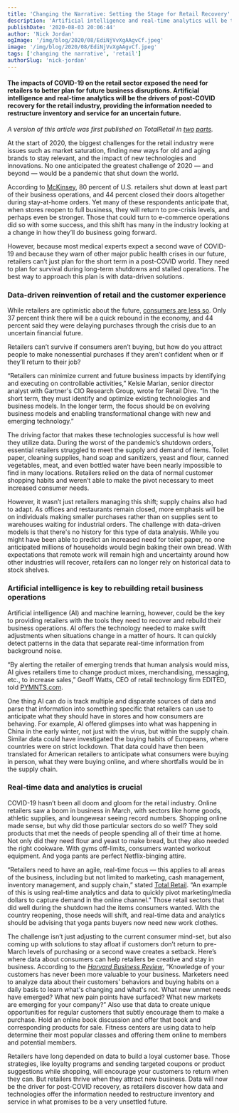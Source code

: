 ```yaml
---
title: 'Changing the Narrative: Setting the Stage for Retail Recovery'
description: 'Artificial intelligence and real-time analytics will be the drivers of post-COVID recovery for the retail industry, providing the information needed to restructure inventory and service for an uncertain future.'
publishDate: '2020-08-03 20:06:44'
author: 'Nick Jordan'
ogImage: '/img/blog/2020/08/EdiNjVvXgAAgvCf.jpeg'
image: '/img/blog/2020/08/EdiNjVvXgAAgvCf.jpeg'
tags: ['changing the narrative', 'retail']
authorSlug: 'nick-jordan'
---
```

#### The impacts of COVID-19 on the retail sector exposed the need for retailers to better plan for future business disruptions. Artificial intelligence and real-time analytics will be the drivers of post-COVID recovery for the retail industry, providing the information needed to restructure inventory and service for an uncertain future.

_A version of this article was first published on TotalRetail in [two](https://www.mytotalretail.com/article/changing-the-narrative-setting-the-stage-for-retail-recovery-part-i/) [parts](https://www.mytotalretail.com/article/changing-the-narrative-setting-the-stage-for-retail-recovery-part-2/)._

At the start of 2020, the biggest challenges for the retail industry were issues such as market saturation, finding new ways for old and aging brands to stay relevant, and the impact of new technologies and innovations. No one anticipated the greatest challenge of 2020 — and beyond — would be a pandemic that shut down the world.

According to [McKinsey](https://www.mckinsey.com/industries/retail/our-insights/how-retailers-are-preparing-for-the-post-coronavirus-recovery), 80 percent of U.S. retailers shut down at least part of their business operations, and 44 percent closed their doors altogether during stay-at-home orders. Yet many of these respondents anticipate that, when stores reopen to full business, they will return to pre-crisis levels, and perhaps even be stronger. Those that could turn to e-commerce operations did so with some success, and this shift has many in the industry looking at a change in how they’ll do business going forward.

However, because most medical experts expect a second wave of COVID-19 and because they warn of other major public health crises in our future, retailers can’t just plan for the short term in a post-COVID world. They need to plan for survival during long-term shutdowns and stalled operations. The best way to approach this plan is with data-driven solutions.

### Data-driven reinvention of retail and the customer experience

While retailers are optimistic about the future, [consumers are less so](https://www.mytotalretail.com/article/what-consumers-are-telling-us-about-covid-19-and-its-implications-for-retail/). Only 37 percent think there will be a quick rebound in the economy, and 44 percent said they were delaying purchases through the crisis due to an uncertain financial future.

Retailers can’t survive if consumers aren’t buying, but how do you attract people to make nonessential purchases if they aren’t confident when or if they’ll return to their job?

“Retailers can minimize current and future business impacts by identifying and executing on controllable activities,” Kelsie Marian, senior director analyst with Gartner's CIO Research Group, wrote for Retail Dive. “In the short term, they must identify and optimize existing technologies and business models. In the longer term, the focus should be on evolving business models and enabling transformational change with new and emerging technology.”

The driving factor that makes these technologies successful is how well they utilize data. During the worst of the pandemic’s shutdown orders, essential retailers struggled to meet the supply and demand of items. Toilet paper, cleaning supplies, hand soap and sanitizers, yeast and flour, canned vegetables, meat, and even bottled water have been nearly impossible to find in many locations. Retailers relied on the data of normal customer shopping habits and weren’t able to make the pivot necessary to meet increased consumer needs.

However, it wasn’t just retailers managing this shift; supply chains also had to adapt. As offices and restaurants remain closed, more emphasis will be on individuals making smaller purchases rather than on supplies sent to warehouses waiting for industrial orders. The challenge with data-driven models is that there's no history for this type of data analysis. While you might have been able to predict an increased need for toilet paper, no one anticipated millions of households would begin baking their own bread. With expectations that remote work will remain high and uncertainty around how other industries will recover, retailers can no longer rely on historical data to stock shelves.

### Artificial intelligence is key to rebuilding retail business operations

Artificial intelligence (AI) and machine learning, however, could be the key to providing retailers with the tools they need to recover and rebuild their business operations. AI offers the technology needed to make swift adjustments when situations change in a matter of hours. It can quickly detect patterns in the data that separate real-time information from background noise.

“By alerting the retailer of emerging trends that human analysis would miss, AI gives retailers time to change product mixes, merchandising, messaging, etc., to increase sales,” Geoff Watts, CEO of retail technology firm EDITED, told [PYMNTS.com](https://www.pymnts.com/news/retail/2020/ai-holds-answers-for-post-covid-future/).

One thing AI can do is track multiple and disparate sources of data and parse that information into something specific that retailers can use to anticipate what they should have in stores and how consumers are behaving. For example, AI offered glimpses into what was happening in China in the early winter, not just with the virus, but within the supply chain. Similar data could have investigated the buying habits of Europeans, where countries were on strict lockdown. That data could have then been translated for American retailers to anticipate what consumers were buying in person, what they were buying online, and where shortfalls would be in the supply chain.

### Real-time data and analytics is crucial

COVID-19 hasn’t been all doom and gloom for the retail industry. Online retailers saw a boom in business in March, with sectors like home goods, athletic supplies, and loungewear seeing record numbers. Shopping online made sense, but why did those particular sectors do so well? They sold products that met the needs of people spending all of their time at home. Not only did they need flour and yeast to make bread, but they also needed the right cookware. With gyms off-limits, consumers wanted workout equipment. And yoga pants are perfect Netflix-binging attire.

“Retailers need to have an agile, real-time focus — this applies to all areas of the business, including but not limited to marketing, cash management, inventory management, and supply chain,” stated [Total Retail](https://www.mytotalretail.com/article/what-consumers-are-telling-us-about-covid-19-and-its-implications-for-retail/). “An example of this is using real-time analytics and data to quickly pivot marketing/media dollars to capture demand in the online channel.” Those retail sectors that did well during the shutdown had the items consumers wanted. With the country reopening, those needs will shift, and real-time data and analytics should be advising that yoga pants buyers now need new work clothes.

The challenge isn’t just adjusting to the current consumer mind-set, but also coming up with solutions to stay afloat if customers don’t return to pre-March levels of purchasing or a second wave creates a setback. Here’s where data about consumers can help retailers be creative and stay in business. According to the [_Harvard Business Review_](https://hbr.org/2020/04/how-retailers-can-reach-consumers-who-arent-spending), “Knowledge of your customers has never been more valuable to your business. Marketers need to analyze data about their customers’ behaviors and buying habits on a daily basis to learn what's changing and what's not. What new unmet needs have emerged? What new pain points have surfaced? What new markets are emerging for your company?” Also use that data to create unique opportunities for regular customers that subtly encourage them to make a purchase. Hold an online book discussion and offer that book and corresponding products for sale. Fitness centers are using data to help determine their most popular classes and offering them online to members and potential members.

Retailers have long depended on data to build a loyal customer base. Those strategies, like loyalty programs and sending targeted coupons or product suggestions while shopping, will encourage your customers to return when they can. But retailers thrive when they attract new business. Data will now be the driver for post-COVID recovery, as retailers discover how data and technologies offer the information needed to restructure inventory and service in what promises to be a very unsettled future.
